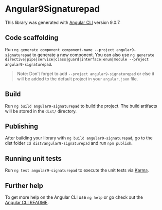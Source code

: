 # Angular9Signaturepad

This library was generated with [Angular CLI](https://github.com/angular/angular-cli) version 9.0.7.

## Code scaffolding

Run `ng generate component component-name --project angular9-signaturepad` to generate a new component. You can also use `ng generate directive|pipe|service|class|guard|interface|enum|module --project angular9-signaturepad`.
> Note: Don't forget to add `--project angular9-signaturepad` or else it will be added to the default project in your `angular.json` file. 

## Build

Run `ng build angular9-signaturepad` to build the project. The build artifacts will be stored in the `dist/` directory.

## Publishing

After building your library with `ng build angular9-signaturepad`, go to the dist folder `cd dist/angular9-signaturepad` and run `npm publish`.

## Running unit tests

Run `ng test angular9-signaturepad` to execute the unit tests via [Karma](https://karma-runner.github.io).

## Further help

To get more help on the Angular CLI use `ng help` or go check out the [Angular CLI README](https://github.com/angular/angular-cli/blob/master/README.md).
